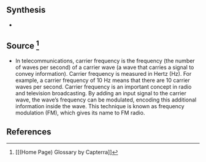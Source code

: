 ## Synthesis
- 
## Source [^1]
- In telecommunications, carrier frequency is the frequency (the number of waves per second) of a carrier wave (a wave that carries a signal to convey information). Carrier frequency is measured in Hertz (Hz). For example, a carrier frequency of 10 Hz means that there are 10 carrier waves per second. Carrier frequency is an important concept in radio and television broadcasting. By adding an input signal to the carrier wave, the wave’s frequency can be modulated, encoding this additional information inside the wave. This technique is known as frequency modulation (FM), which gives its name to FM radio.
## References

[^1]: [[(Home Page) Glossary by Capterra]]
